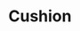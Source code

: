 ---
pid: ch366
title: Cushion
location_transcription: In the City Hall Courtyard
coordinates: "[-75.163646835124, 39.952418198863]"
zipcode: '19132'
gen_neighborhood: North Philadelphia
neighborhood: Strawberry Mansion
outside_phl: 
age: '24'
age_range: 20-29
instagram: 
image_file_name: ch_366.jpg
proposal_transcription: It would say //WORLD PEACE// in Rockwell font
topic: Globalism
topic_summary: '0'
type: 
keywords_other: 
credit: 
image_labels: 
twitter: 
facebook: 
permalink: "/monuments/ch366/"
layout: item-page
---